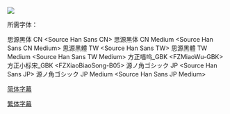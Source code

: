 ![](https://i.loli.net/2019/04/26/5cc1f821833f1.jpg)

所需字体：

思源黑体 CN \<Source Han Sans CN\>
思源黑体 CN Medium \<Source Han Sans CN Medium\>
思源黑體 TW \<Source Han Sans TW\>
思源黑體 TW Medium \<Source Han Sans TW Medium\>
方正喵呜\_GBK \<FZMiaoWu-GBK\>
方正小标宋\_GBK \<FZXiaoBiaoSong-B05\>
源ノ角ゴシック JP \<Source Han Sans JP\>
源ノ角ゴシック JP Medium \<Source Han Sans JP Medium\>

[简体字幕](https://github.com/tastysugar/SweetSub/raw/master/Okko's%20Inn/%5BSweetSub%5D%20Okko's%20Inn%20%5BBDRip%201080P%20HEVC-10bit%20FLAC%5D.chs.ass)

[繁体字幕](https://github.com/tastysugar/SweetSub/raw/master/Okko's%20Inn/%5BSweetSub%5D%20Okko's%20Inn%20%5BBDRip%201080P%20HEVC-10bit%20FLAC%5D.cht.ass)